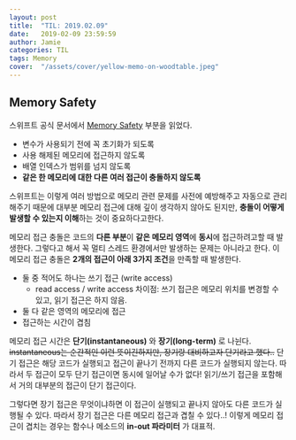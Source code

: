 ```yaml
---
layout: post
title:  "TIL: 2019.02.09"
date:   2019-02-09 23:59:59
author: Jamie
categories: TIL
tags: Memory
cover:  "/assets/cover/yellow-memo-on-woodtable.jpeg"
---
```


## Memory Safety

스위프트 공식 문서에서 [Memory Safety](https://docs.swift.org/swift-book/LanguageGuide/MemorySafety.html) 부분을 읽었다. 

- 변수가 사용되기 전에 꼭 초기화가 되도록
- 사용 해제된 메모리에 접근하지 않도록
- 배열 인덱스가 범위를 넘지 않도록
- **같은 한 메모리에 대한 다른 여러 접근이 충돌하지 않도록**

스위프트는 이렇게 여러 방법으로 메모리 관련 문제를 사전에 예방해주고 자동으로 관리해주기 때문에 대부분 메모리 접근에 대해 깊이 생각하지 않아도 된지만, **충돌이 어떻게 발생할 수 있는지 이해**하는 것이 중요하다고한다.

메모리 접근 충돌은 코드의 **다른 부분**이 **같은 메모리 영역**에 **동시**에 접근하려고할 때 발생한다. 그렇다고 해서 꼭 멀티 스레드 환경에서만 발생하는 문제는 아니라고 한다. 이 메모리 접근 충돌은 **2개의 접근이 아래 3가지 조건**을 만족할 때 발생한다.

- 둘 중 적어도 하나는 쓰기 접근 (write access)
  - read access / write access 차이점: 쓰기 접근은 메모리 위치를 변경할 수 있고, 읽기 접근은 하지 않음.
- 둘 다 같은 영역의 메모리에 접근
- 접근하는 시간이 겹침

메모리 접근 시간은 **단기(instantaneous)** 와 **장기(long-term)** 로 나뉜다. ~~instantaneous는 순간적인 이런 뜻이긴하지만, 장기랑 대비하고자 단기라고 했다..~~ 단기 접근은 해당 코드가 실행되고 접근이 끝나기 전까지 다른 코드가 실행되지 않는다. 따라서 두 접근이 모두 단기 접근이면 동시에 일어날 수가 없다! 읽기/쓰기 접근을 포함해서 거의 대부분의 접근이 단기 접근이다.

그렇다면 장기 접근은 무엇이냐하면 이 접근이 실행되고 끝나지 않아도 다른 코드가 실행될 수 있다. 따라서 장기 접근은 다른 메모리 접근과 겹칠 수 있다..! 이렇게 메모리 접근이 겹치는 경우는 함수나 메소드의 **in-out 파라미터** 가 대표적.